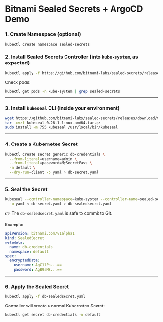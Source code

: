 # Bitnami Sealed Secrets + ArgoCD Demo

### 1. Create Namespace (optional)

```bash
kubectl create namespace sealed-secrets

```

### 2. Install Sealed Secrets Controller (into `kube-system`, as expected)

```bash
kubectl apply -f https://github.com/bitnami-labs/sealed-secrets/releases/download/v0.26.1/controller.yaml

```

Check pods:

```bash
kubectl get pods -n kube-system | grep sealed-secrets

```

---

### 3. Install `kubeseal` CLI (inside your environment)

```bash
wget https://github.com/bitnami-labs/sealed-secrets/releases/download/v0.26.1/kubeseal-0.26.1-linux-amd64.tar.gz
tar -xvzf kubeseal-0.26.1-linux-amd64.tar.gz
sudo install -m 755 kubeseal /usr/local/bin/kubeseal

```

---

### 4. Create a Kubernetes Secret

```bash
kubectl create secret generic db-credentials \
  --from-literal=username=admin \
  --from-literal=password=MySecretPass \
  -n default \
  --dry-run=client -o yaml > db-secret.yaml

```

---

### 5. Seal the Secret

```bash
kubeseal --controller-namespace=kube-system --controller-name=sealed-secrets-controller \
  -o yaml < db-secret.yaml > db-sealedsecret.yaml

```

👉 The `db-sealedsecret.yaml` is safe to commit to Git.

Example:

```yaml
apiVersion: bitnami.com/v1alpha1
kind: SealedSecret
metadata:
  name: db-credentials
  namespace: default
spec:
  encryptedData:
    username: AgC1lPp...==
    password: AgB9sM8...==

```

---

### 6. Apply the Sealed Secret

```bash
kubectl apply -f db-sealedsecret.yaml

```

Controller will create a normal Kubernetes Secret:

```bash
kubectl get secret db-credentials -n default

```